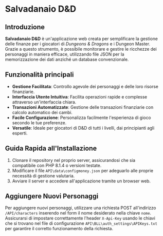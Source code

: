 # Salvadanaio D&D

## Introduzione
**Salvadanaio D&D** è un'applicazione web creata per semplificare la gestione delle finanze per i giocatori di *Dungeons & Dragons* e i Dungeon Master. Grazie a questo strumento, è possibile monitorare e gestire le ricchezze dei personaggi in maniera efficace, utilizzando file JSON per la memorizzazione dei dati anziché un database convenzionale.

## Funzionalità principali
- **Gestione Facilitata**: Controllo agevole dei personaggi e delle loro risorse finanziarie.
- **Interfaccia Utente Intuitiva**: Facilita operazioni rapide e complesse attraverso un'interfaccia chiara.
- **Transazioni Automatizzate**: Gestione delle transazioni finanziarie con calcolo automatico dei cambi.
- **Facile Configurazione**: Personalizza facilmente l'esperienza di gioco secondo le tue preferenze.
- **Versatile**: Ideale per giocatori di D&D di tutti i livelli, dai principianti agli esperti.

## Guida Rapida all'Installazione
1. Clonare il repository nel proprio server, assicurandosi che sia compatibile con PHP 8.1.4 o versioni testate.
2. Modificare il file `API\data\configmoney.json` per adeguarlo alle proprie necessità di gestione valutaria.
3. Avviare il server e accedere all'applicazione tramite un browser web.

## Aggiungere Nuovi Personaggi
Per aggiungere nuovi personaggi, utilizzare una richiesta POST all'indirizzo `/API/characters` inserendo nel form il nome desiderato nella chiave `nome`. Assicurarsi di impostare correttamente l'header `X-Api-Key` usando le chiavi che si trovano nel file di configurazione `API\BLL\auth_settings\APIKeys.txt` per garantire il corretto funzionamento della richiesta.